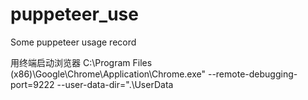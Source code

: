 # puppeteer_use
Some puppeteer usage record


用终端启动浏览器
C:\Program Files (x86)\Google\Chrome\Application\Chrome.exe" --remote-debugging-port=9222 --user-data-dir=".\UserData

